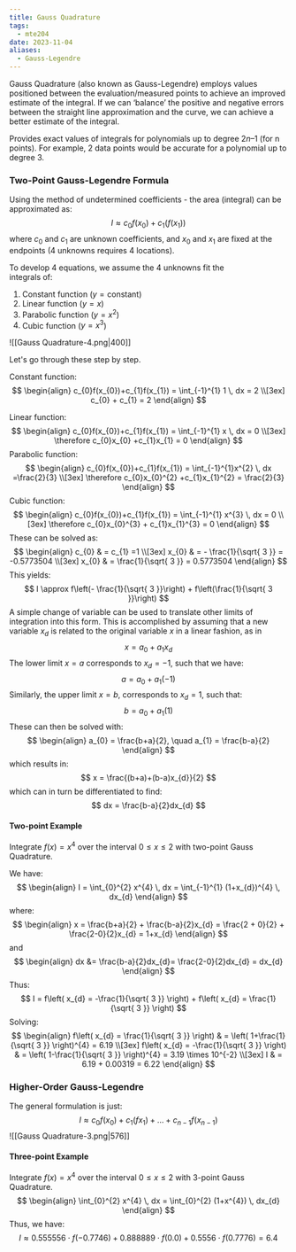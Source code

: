 ```yaml
---
title: Gauss Quadrature
tags:
  - mte204
date: 2023-11-04
aliases:
  - Gauss-Legendre
---
```

Gauss Quadrature (also known as Gauss-Legendre) employs values positioned between the evaluation/measured points to achieve an improved estimate of the integral. If we can ‘balance’ the positive and negative errors between the straight line approximation and the curve, we can achieve a better estimate of the integral.  

Provides exact values of integrals for polynomials up to degree $2n – 1$ 
(for n points). For example, 2 data points would be accurate for a polynomial up to degree $3$.

### Two-Point Gauss-Legendre Formula
Using the method of undetermined coefficients - the area (integral) can be approximated as:
$$
I \approx c_{0}f(x_{0})+c_{1}(f(x_{1}))
$$
where $c_{0}$ and $c_{1}$ are unknown coefficients, and $x_{0}$ and $x_{1}$ are fixed at the endpoints (4 unknowns requires 4 locations).

To develop 4 equations, we assume the 4 unknowns fit the  
integrals of:  
1. Constant function ($y=\text{constant}$)  
2. Linear function ($y=x$)  
3. Parabolic function ($y=x^{2}$)  
4. Cubic function ($y=x^{3}$)

![[Gauss Quadrature-4.png|400]]

Let's go through these step by step.

Constant function:
$$
\begin{align}
c_{0}f(x_{0})+c_{1}f(x_{1}) = \int_{-1}^{1} 1 \, dx  = 2 \\[3ex] 
c_{0} + c_{1} = 2
\end{align}
$$

Linear function:
$$
\begin{align}
c_{0}f(x_{0})+c_{1}f(x_{1}) = \int_{-1}^{1} x \, dx = 0 \\[3ex] 
 \therefore c_{0}x_{0} +c_{1}x_{1} = 0
\end{align}
$$
Parabolic function:
$$
\begin{align}
c_{0}f(x_{0})+c_{1}f(x_{1})  = \int_{-1}^{1}x^{2}  \, dx =\frac{2}{3} \\[3ex] 
 \therefore c_{0}x_{0}^{2} +c_{1}x_{1}^{2} = \frac{2}{3}
\end{align}
$$
Cubic function:
$$
\begin{align}
c_{0}f(x_{0})+c_{1}f(x_{1}) = \int_{-1}^{1} x^{3} \, dx = 0 \\[3ex] 
\therefore c_{0}x_{0}^{3} + c_{1}x_{1}^{3} = 0
\end{align}
$$
These can be solved as:
$$
\begin{align}
c_{0}  & = c_{1} =1 \\[3ex] 
x_{0} & = - \frac{1}{\sqrt{ 3 }} = -0.5773504 \\[3ex] 
x_{0} & = \frac{1}{\sqrt{ 3 }} = 0.5773504
\end{align}
$$
This yields:
$$
I \approx f\left(- \frac{1}{\sqrt{ 3 }}\right) + f\left(\frac{1}{\sqrt{ 3 }}\right)
$$
A simple change of variable can be used to translate other limits of integration into this form. This is accomplished by assuming that a new variable $x_{d}$ is related to the original variable $x$ in a linear fashion, as in
$$
x = a_{0} + a_{1}x_{d}
$$
The lower limit $x=a$ corresponds to $x_{d} = -1$, such that we have:
$$
a = a_{0} + a_{1}(-1)
$$
Similarly, the upper limit $x=b$, corresponds to $x_{d}=1$, such that:
$$
b = a_{0}+a_{1}(1)
$$
These can then be solved with:
$$
\begin{align}
a_{0} = \frac{b+a}{2}, \quad a_{1} = \frac{b-a}{2}
\end{align}
$$
which results in:
$$
x = \frac{(b+a)+(b-a)x_{d}}{2}
$$
which can in turn be differentiated to find:
$$
dx = \frac{b-a}{2}dx_{d}
$$
#### Two-point Example
Integrate $f(x) = x^4$ over the interval $0 \leq x \leq 2$ with two-point Gauss Quadrature.

We have:
$$
\begin{align}
I  = \int_{0}^{2} x^{4} \, dx  = \int_{-1}^{1} (1+x_{d})^{4}  \, dx_{d}
\end{align}
$$
where:
$$
\begin{align}
x  = \frac{b+a}{2} + \frac{b-a}{2}x_{d} = \frac{2 + 0}{2} + \frac{2-0}{2}x_{d} = 1+x_{d}
\end{align}
$$
and
$$
\begin{align}
dx  &= \frac{b-a}{2}dx_{d}= \frac{2-0}{2}dx_{d} = dx_{d}
\end{align}
$$
Thus:
$$
I = f\left( x_{d} = -\frac{1}{\sqrt{ 3 }} \right) + f\left( x_{d} = \frac{1}{\sqrt{ 3 }} \right)
$$
Solving:
$$
\begin{align}
f\left( x_{d}  = \frac{1}{\sqrt{ 3 }} \right)  & = \left( 1+\frac{1}{\sqrt{ 3 }} \right)^{4} = 6.19 \\[3ex] 
f\left( x_{d}  = -\frac{1}{\sqrt{ 3 }} \right)  & = \left( 1-\frac{1}{\sqrt{ 3 }} \right)^{4} = 3.19 \times 10^{-2} \\[3ex] 
 I  & = 6.19 + 0.00319 = 6.22 
\end{align}
$$
### Higher-Order Gauss-Legendre
The general formulation is just:
$$
I \approx c_{0}f(x_{0}) + c_{1}(fx_{1}) + \dots + c_{n-1}f(x_{n-1})
$$
![[Gauss Quadrature-3.png|576]]
#### Three-point Example
Integrate $f(x) = x^4$ over the interval $0 \leq x \leq 2$ with 3-point Gauss Quadrature.
$$
\begin{align}
\int_{0}^{2} x^{4} \, dx = \int_{0}^{2} (1+x^{4}) \, dx_{d} 
\end{align}
$$
Thus, we have:
$$
I \approx 0.555556 \cdot f(-0.7746) + 0.888889\cdot f(0.0) + 0.5556\cdot f(0.7776) = 6.4
$$
